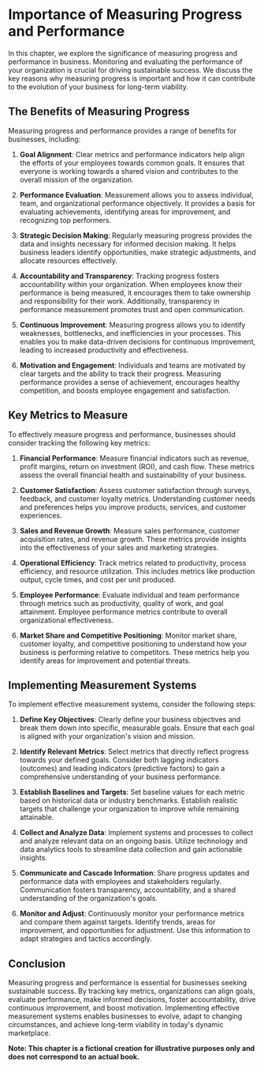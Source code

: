 Importance of Measuring Progress and Performance
===========================================================

In this chapter, we explore the significance of measuring progress and performance in business. Monitoring and evaluating the performance of your organization is crucial for driving sustainable success. We discuss the key reasons why measuring progress is important and how it can contribute to the evolution of your business for long-term viability.

The Benefits of Measuring Progress
----------------------------------

Measuring progress and performance provides a range of benefits for businesses, including:

1. **Goal Alignment**: Clear metrics and performance indicators help align the efforts of your employees towards common goals. It ensures that everyone is working towards a shared vision and contributes to the overall mission of the organization.

2. **Performance Evaluation**: Measurement allows you to assess individual, team, and organizational performance objectively. It provides a basis for evaluating achievements, identifying areas for improvement, and recognizing top performers.

3. **Strategic Decision Making**: Regularly measuring progress provides the data and insights necessary for informed decision making. It helps business leaders identify opportunities, make strategic adjustments, and allocate resources effectively.

4. **Accountability and Transparency**: Tracking progress fosters accountability within your organization. When employees know their performance is being measured, it encourages them to take ownership and responsibility for their work. Additionally, transparency in performance measurement promotes trust and open communication.

5. **Continuous Improvement**: Measuring progress allows you to identify weaknesses, bottlenecks, and inefficiencies in your processes. This enables you to make data-driven decisions for continuous improvement, leading to increased productivity and effectiveness.

6. **Motivation and Engagement**: Individuals and teams are motivated by clear targets and the ability to track their progress. Measuring performance provides a sense of achievement, encourages healthy competition, and boosts employee engagement and satisfaction.

Key Metrics to Measure
----------------------

To effectively measure progress and performance, businesses should consider tracking the following key metrics:

1. **Financial Performance**: Measure financial indicators such as revenue, profit margins, return on investment (ROI), and cash flow. These metrics assess the overall financial health and sustainability of your business.

2. **Customer Satisfaction**: Assess customer satisfaction through surveys, feedback, and customer loyalty metrics. Understanding customer needs and preferences helps you improve products, services, and customer experiences.

3. **Sales and Revenue Growth**: Measure sales performance, customer acquisition rates, and revenue growth. These metrics provide insights into the effectiveness of your sales and marketing strategies.

4. **Operational Efficiency**: Track metrics related to productivity, process efficiency, and resource utilization. This includes metrics like production output, cycle times, and cost per unit produced.

5. **Employee Performance**: Evaluate individual and team performance through metrics such as productivity, quality of work, and goal attainment. Employee performance metrics contribute to overall organizational effectiveness.

6. **Market Share and Competitive Positioning**: Monitor market share, customer loyalty, and competitive positioning to understand how your business is performing relative to competitors. These metrics help you identify areas for improvement and potential threats.

Implementing Measurement Systems
--------------------------------

To implement effective measurement systems, consider the following steps:

1. **Define Key Objectives**: Clearly define your business objectives and break them down into specific, measurable goals. Ensure that each goal is aligned with your organization's vision and mission.

2. **Identify Relevant Metrics**: Select metrics that directly reflect progress towards your defined goals. Consider both lagging indicators (outcomes) and leading indicators (predictive factors) to gain a comprehensive understanding of your business performance.

3. **Establish Baselines and Targets**: Set baseline values for each metric based on historical data or industry benchmarks. Establish realistic targets that challenge your organization to improve while remaining attainable.

4. **Collect and Analyze Data**: Implement systems and processes to collect and analyze relevant data on an ongoing basis. Utilize technology and data analytics tools to streamline data collection and gain actionable insights.

5. **Communicate and Cascade Information**: Share progress updates and performance data with employees and stakeholders regularly. Communication fosters transparency, accountability, and a shared understanding of the organization's goals.

6. **Monitor and Adjust**: Continuously monitor your performance metrics and compare them against targets. Identify trends, areas for improvement, and opportunities for adjustment. Use this information to adapt strategies and tactics accordingly.

Conclusion
----------

Measuring progress and performance is essential for businesses seeking sustainable success. By tracking key metrics, organizations can align goals, evaluate performance, make informed decisions, foster accountability, drive continuous improvement, and boost motivation. Implementing effective measurement systems enables businesses to evolve, adapt to changing circumstances, and achieve long-term viability in today's dynamic marketplace.

**Note: This chapter is a fictional creation for illustrative purposes only and does not correspond to an actual book.**
